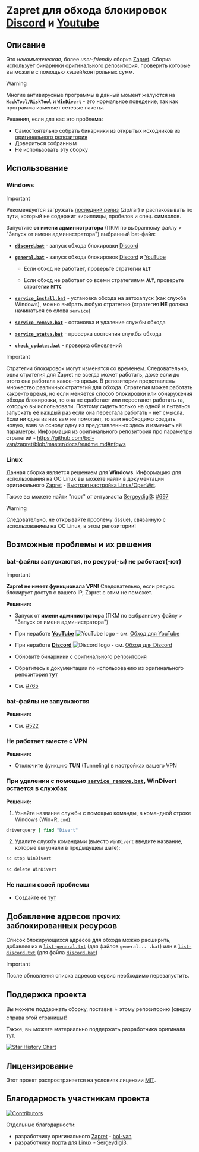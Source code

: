 # Zapret для обхода блокировок [Discord](https://discord.com) и [Youtube](https://youtube.com)

## Описание

Это *некоммерческая*, более *user-friendly* сборка [Zapret](https://github.com/bol-van/zapret). Сборка использует бинарники [оригинального репозитория](https://github.com/bol-van/zapret), проверить которые вы можете с помощью хэшей/контрольных сумм.

> [!WARNING]
> Многие антивирусные программы в данный момент жалуются на **`HackTool/RiskTool`** и **`WinDivert`** - это нормальное поведение, так как программа изменяет сетевые пакеты.
>
> Решения, если для вас это проблема:
>
> - Самостоятельно собрать бинарники из открытых исходников из [оригинального репозитория](https://github.com/bol-van/zapret)
> - Довериться собранным
> - Не использовать эту сборку

## Использование

### Windows

> [!IMPORTANT]
> Рекомендуется загружать [последний релиз](https://github.com/Flowseal/zapret-discord-youtube/releases/latest) (zip/rar)
> и распаковывать по пути, который не содержит кириллицы, пробелов и спец. символов.

Запустите **от имени администратора** (ПКМ по выбранному файлу > "Запуск от имени администратора") выбранный bat-файл:

- [**`discord.bat`**](./discord.bat) - запуск обхода блокировки [Discord](https://discord.com/)

- [**`general.bat`**](./general.bat) - запуск обхода блокировок [Discord](https://discord.com/) и [YouTube](https://youtube.com/)

  * Если обход не работает, проверьте стратегии **`ALT`**

  * Если обход не работает со всеми стратегиямм **`ALT`**, проверьте стратегии **`МГТС`**

- [**`service_install.bat`**](./service_install.bat) - установка обхода на автозапуск (как служба Windows), можно выбрать любую стратегию (стратегия **НЕ** должна начинаться со слова `service`)

- [**`service_remove.bat`**](./service_remove.bat) - остановка и удаление службы обхода

- [**`service_status.bat`**](./service_status.bat) - проверка состояния службы обхода

- [**`check_updates.bat`**](./check_updates.bat) - проверка обновлений

> [!Important]  
> Стратегии блокировок могут изменятся со временем. Следовательно, одна стратегия для Zapret не всегда может работать, даже если до этого она работала какое-то время.  В репозитории представлены множество различных стратегий для обхода. Стратегия может работать какое-то время, но если меняется способ блокировки или обнаружения обхода блокировки, то она не сработает или перестанет работать та, которую вы использовали. Поэтому сидеть только на одной и пытаться запускать её каждый раз если она перестала работать - нет смысла.  Если ни одна из них вам не помогает, то вам необходимо создать новую, взяв за основу одну из представленных здесь и изменить её параметры. Информация из оригинального репозитория про параметры стратегий - https://github.com/bol-van/zapret/blob/master/docs/readme.md#nfqws

### Linux

Данная сборка является решением для **Windows**. Информацию для использования на ОС Linux вы можете найти в документации оригинального [Zapret](https://github.com/bol-van/zapret) - [Быстрая настройка Linux/OpenWrt](https://github.com/bol-van/zapret/blob/master/docs/quick_start.md).

Также вы можете найти "порт" от энтузиаста [Sergeydigl3](https://github.com/Sergeydigl3): [#697](https://github.com/Flowseal/zapret-discord-youtube/issues/697)

> [!WARNING]
> Следовательно, не открывайте проблему (issue), связанную с использованием на ОС Linux, в этом репозитории!

## Возможные проблемы и их решения

### bat-файлы запускаются, но ресурс(-ы) не работает(-ют)

> [!IMPORTANT]
> **Zapret не имеет функционала VPN!**
> Следовательно, если ресурс блокирует доступ с вашего IP, Zapret с этим не поможет.

**Решения:**

- Запуск от **имени администратора** (ПКМ по выбранному файлу > "Запуск от имени администратора")

- При неработе [**YouTube**](https://youtube.com) ![YouTube logo](https://cdn-icons-png.flaticon.com/16/3670/3670147.png) - см. [Обход для YouTube](https://github.com/Flowseal/zapret-discord-youtube/discussions/251)

- При неработе [**Discord**](https://discord.com) ![Discord logo](https://cdn-icons-png.flaticon.com/16/906/906361.png) - см. [Обход для Discord](https://github.com/Flowseal/zapret-discord-youtube/discussions/252)

- Обновите бинарники с [оригинального репозитория](https://github.com/bol-van/zapret)

- Обратитесь к документации по использованию из оригинального репозитория [**тут**](https://github.com/bol-van/zapret/blob/master/docs/quick_start_windows.md)

- См. [#765](https://github.com/Flowseal/zapret-discord-youtube/issues/765)

### bat-файлы не запускаются

**Решения:**

- См. [#522](https://github.com/Flowseal/zapret-discord-youtube/issues/522)

### Не работает вместе с VPN

**Решения:**

- Отключите функцию **TUN** (Tunneling) в настройках вашего VPN

### При удалении с помощью [**`service_remove.bat`**](./service_remove.bat), WinDivert остается в службах

**Решение:**

1. Узнайте название службы с помощью команды, в командной строке Windows (Win+R, `cmd`):

```cmd
driverquery | find "Divert"
```

2. Удалите службу командами (вместо `WinDivert` введите название, которые вы узнали в предыдущем шаге):

```cmd
sc stop WinDivert

sc delete WinDivert
```

### Не нашли своей проблемы

* Создайте её [тут](https://github.com/Flowseal/zapret-discord-youtube/issues)

## Добавление адресов прочих заблокированных ресурсов

Список блокирующихся адресов для обхода можно расширить, добавляя их в [`list-general.txt`](./list-general.txt) (для файлов `general... .bat`) или в [`list-discord.txt`](./list-discord.txt) (для файла [`discord.bat`](./discord.bat))

> [!IMPORTANT]  
> После обновления списка адресов сервис необходимо перезапустить.

## Поддержка проекта

Вы можете поддержать сборку, поставив :star: этому репозиторию (сверху справа этой страницы)!

Также, вы можете материально поддержать разработчика оригинала [тут](https://github.com/bol-van/zapret/issues/590#issuecomment-2408866758).

<a href="https://star-history.com/#Flowseal/zapret-discord-youtube&Date">
 <picture>
   <source media="(prefers-color-scheme: dark)" srcset="https://api.star-history.com/svg?repos=Flowseal/zapret-discord-youtube&type=Date&theme=dark" />
   <source media="(prefers-color-scheme: light)" srcset="https://api.star-history.com/svg?repos=Flowseal/zapret-discord-youtube&type=Date" />
   <img alt="Star History Chart" src="https://api.star-history.com/svg?repos=Flowseal/zapret-discord-youtube&type=Date" />
 </picture>
</a>

## Лицензирование

Этот проект распространяется на условиях лицензии [MIT](https://github.com/Flowseal/zapret-discord-youtube/blob/main/LICENSE.txt).  

## Благодарность участникам проекта

[![Contributors](https://contrib.rocks/image?repo=Flowseal/zapret-discord-youtube)](https://github.com/Flowseal/zapret-discord-youtube/graphs/contributors)

Отдельные благодарности:
- разработчику оригинального [Zapret](https://github.com/bol-van/zapret) - [bol-van](https://github.com/bol-van)
- разработчику [порта для Linux](https://github.com/Flowseal/zapret-discord-youtube/discussions/697) - [Sergeydigl3](https://github.com/Sergeydigl3).
